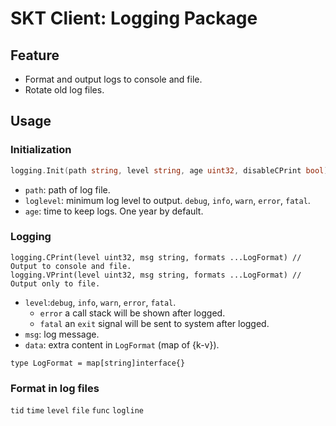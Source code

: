 # SKT Client: Logging Package

## Feature

- Format and output logs to console and file.
- Rotate old log files.

## Usage

### Initialization

```go
logging.Init(path string, level string, age uint32, disableCPrint bool)
```

- `path`: path of log file.
- `loglevel`: minimum log level to output. `debug`, `info`, `warn`, `error`, `fatal`.
- `age`: time to keep logs. One year by default.

### Logging

```golang
logging.CPrint(level uint32, msg string, formats ...LogFormat) // Output to console and file.
logging.VPrint(level uint32, msg string, formats ...LogFormat) // Output only to file. 
```

- `level`:`debug`, `info`, `warn`, `error`, `fatal`.
    - `error` a call stack will be shown after logged.
    - `fatal` an `exit` signal will be sent to system after logged.
- `msg`: log message.
- `data`: extra content in `LogFormat` (map of {k-v}).

```golang
type LogFormat = map[string]interface{}
```

### Format in log files

`tid` `time` `level` `file` `func` `logline`
